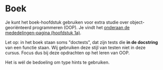 # Boek

Je kunt het boek-hoofdstuk gebruiken voor extra studie over object-georiënteerd programmeren (OOP).
Je vindt het [onderaan de mededelingen-pagina (hoofdstuk 1a)](/announcements).

Let op: in het boek staan soms "doctests", dat zijn tests die **in de docstring** van een functie staan. Wij gebruiken deze stijl van testen niet in deze cursus. Focus dus bij deze opdrachten op het leren van OOP.

Het is wél de bedoeling om type hints te gebruiken.
